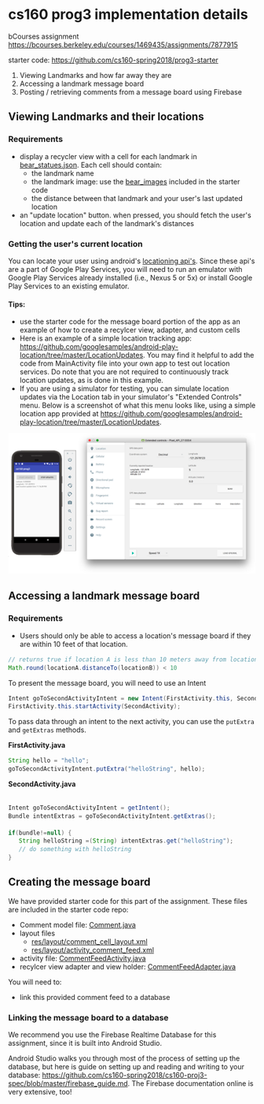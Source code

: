 # cs160 prog3 implementation details

bCourses assignment https://bcourses.berkeley.edu/courses/1469435/assignments/7877915

starter code: https://github.com/cs160-spring2018/prog3-starter

1. Viewing Landmarks and how far away they are
2. Accessing a landmark message board
3. Posting / retrieving comments from a message board using Firebase

## Viewing Landmarks and their locations
### Requirements
- display a recycler view with a cell for each landmark in [bear_statues.json](https://github.com/cs160-spring2018/cs160-proj3-spec/blob/master/bear_statue_data/bear_statues.json). Each cell should contain:
   - the landmark name 
   - the landmark image: use the [bear_images](https://github.com/cs160-spring2018/cs160-proj3-spec/tree/master/bear_statue_data/bear_images) included in the starter code
   - the distance between that landmark and your user's last updated location
- an "update location" button. when pressed, you should fetch the user's location and update each of the landmark's distances

### Getting the user's current location 
You can locate your user using android's [locationing api's](https://developer.android.com/training/location/index.html). Since these api's are a part of Google Play Services, you will need to run an emulator with Google Play Services already installed (i.e., Nexus 5 or 5x) or install Google Play Services to an existing emulator. 

#### Tips:
- use the starter code for the message board portion of the app as an example of how to create a recylcer view, adapter, and custom cells
- Here is an example of a simple location tracking app: https://github.com/googlesamples/android-play-location/tree/master/LocationUpdates. You may find it helpful to add the code from MainActivity file into your own app to test out location services. Do note that you are not required to continuously track location updates, as is done in this example.
- If you are using a simulator for testing, you can simulate location updates via the Location tab in your simulator's "Extended Controls" menu. Below is a screenshot of what this menu looks like, using a simple location app provided at https://github.com/googlesamples/android-play-location/tree/master/LocationUpdates. 

![making location updates via the simulator](/tracking_location.png)

## Accessing a landmark message board
### Requirements
- Users should only be able to access a location's message board if they are within 10 feet of that location.

```java
// returns true if location A is less than 10 meters away from location B
Math.round(locationA.distanceTo(locationB)) < 10
```
To present the message board, you will need to use an Intent

```java
Intent goToSecondActivityIntent = new Intent(FirstActivity.this, SecondActivity.class);
FirstActivity.this.startActivity(SecondActivity);
```

To pass data through an intent to the next activity, you can use the `putExtra` and `getExtras` methods.

**FirstActivity.java**
```java
String hello = "hello";
goToSecondActivityIntent.putExtra("helloString", hello);
```

**SecondActivity.java**
```java

Intent goToSecondActivityIntent = getIntent();
Bundle intentExtras = goToSecondActivityIntent.getExtras();

if(bundle!=null) {
   String helloString =(String) intentExtras.get("helloString");
   // do something with helloString 
}
```

## Creating the message board

We have provided starter code for this part of the assignment. These files are included in the starter code repo:
- Comment model file: [Comment.java](https://github.com/cs160-spring2018/prog3-starter/blob/master/app/src/main/java/com/example/cs160_sp18/prog3/Comment.java)
- layout files
   - [res/layout/comment_cell_layout.xml](https://github.com/cs160-spring2018/prog3-starter/blob/master/app/src/main/res/layout/comment_cell_layout.xml)
   - [res/layout/activity_comment_feed.xml](https://github.com/cs160-spring2018/prog3-starter/blob/master/app/src/main/res/layout/activity_comment_feed.xml)
- activity file: [CommentFeedActivity.java](https://github.com/cs160-spring2018/prog3-starter/blob/master/app/src/main/java/com/example/cs160_sp18/prog3/CommentFeedActivity.java)
- recylcer view adapter and view holder: [CommentFeedAdapter.java](https://github.com/cs160-spring2018/prog3-starter/blob/master/app/src/main/java/com/example/cs160_sp18/prog3/CommentAdapter.java)

You will need to:
- link this provided comment feed to a database

### Linking the message board to a database
We recommend you use the Firebase Realtime Database for this assignment, since it is built into Android Studio.

Android Studio walks you through most of the process of setting up the database, but here is guide on setting up and reading and writing to your database: https://github.com/cs160-spring2018/cs160-proj3-spec/blob/master/firebase_guide.md. The Firebase documentation online is very extensive, too!
